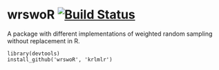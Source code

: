 wrswoR [![Build Status](https://travis-ci.org/krlmlr/wrswoR.png)](https://travis-ci.org/krlmlr/wrswoR)
======

A package with different implementations of weighted random sampling without replacement in R.

```
library(devtools)
install_github('wrswoR', 'krlmlr')
```
